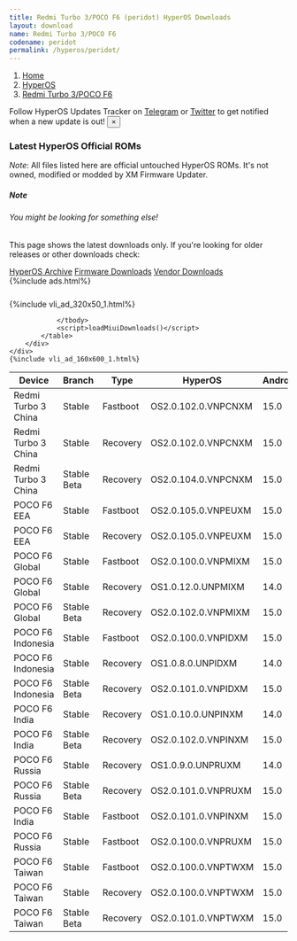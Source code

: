 ```yaml
---
title: Redmi Turbo 3/POCO F6 (peridot) HyperOS Downloads
layout: download
name: Redmi Turbo 3/POCO F6
codename: peridot
permalink: /hyperos/peridot/
---
```

<nav aria-label="breadcrumb">
    <ol class="breadcrumb">
        <li class="breadcrumb-item"><a href="/">Home</a></li>
        <li class="breadcrumb-item"><a href="/hyperos/">HyperOS</a></li>
        <li class="breadcrumb-item active" aria-current="page"><a href="/hyperos/peridot/">Redmi Turbo 3/POCO F6</a></li>
    </ol>
</nav>
<div class="alert alert-primary alert-dismissible fade show" role="alert">
    Follow HyperOS Updates Tracker on <a href="https://t.me/MIUIUpdatesTracker" class="alert-link">Telegram</a>
     or <a href="https://twitter.com/MiFwUpdater" class="alert-link">Twitter</a> to get notified when a new update is out!
    <button type="button" class="close" data-dismiss="alert" aria-label="Close">
        <span aria-hidden="true">&times;</span>
    </button>
</div>

### Latest HyperOS Official ROMs
*Note*: All files listed here are official untouched HyperOS ROMs. It's not owned, modified or modded by XM Firmware Updater.
<div class="card">
  <div class="card-body">
    <h5 class="card-title">Note</h5>
    <h6 class="card-subtitle mb-2 text-muted">You might be looking for something else!</h6>
    <p class="card-text">This page shows the latest downloads only.
     If you're looking for older releases or other downloads check:</p>
    <a href="/archive/hyperos/peridot/" class="card-link">HyperOS Archive</a>
    <a href="/firmware/peridot/" class="card-link">Firmware Downloads</a>
    <a href="/vendor/peridot/" class="card-link">Vendor Downloads</a>
  </div>
</div>
{%include ads.html%}
<div class="row justify-content-center">
    <div class="col-10">
        <div class="table-responsive-md" style="margin-top: 25px;">
            {%include vli_ad_320x50_1.html%}
            <table id="miui" class="display dt-responsive nowrap compact table table-striped table-hover table-sm">
                <thead class="thead-dark">
                    <tr>
                        <th data-ref="device">Device</th>
                        <th data-ref="branch">Branch</th>
                        <th data-ref="type">Type</th>
                        <th data-ref="miui">HyperOS</th>
                        <th data-ref="android">Android</th>
                        <th data-ref="size">Size</th>
                        <th data-ref="size">Date</th>
                        <th data-ref="link">Link</th>
                    </tr>
                </thead>
                <tbody>
                <tr><td>Redmi Turbo 3 China</td><td>Stable</td><td>Fastboot</td><td>OS2.0.102.0.VNPCNXM</td><td>15.0</td><td>8.7 GB</td><td>2025-03-06</td><td><a href="/hyperos/peridot/stable/OS2.0.102.0.VNPCNXM/">Download</a></td></tr>
<tr><td>Redmi Turbo 3 China</td><td>Stable</td><td>Recovery</td><td>OS2.0.102.0.VNPCNXM</td><td>15.0</td><td>6.9 GB</td><td>2025-02-19</td><td><a href="/hyperos/peridot/stable/OS2.0.102.0.VNPCNXM/">Download</a></td></tr>
<tr><td>Redmi Turbo 3 China</td><td>Stable Beta</td><td>Recovery</td><td>OS2.0.104.0.VNPCNXM</td><td>15.0</td><td>6.9 GB</td><td>2025-03-27</td><td><a href="/hyperos/peridot/stable beta/OS2.0.104.0.VNPCNXM/">Download</a></td></tr>
<tr><td>POCO F6 EEA</td><td>Stable</td><td>Fastboot</td><td>OS2.0.105.0.VNPEUXM</td><td>15.0</td><td>8.6 GB</td><td>2025-04-09</td><td><a href="/hyperos/peridot/stable/OS2.0.105.0.VNPEUXM/">Download</a></td></tr>
<tr><td>POCO F6 EEA</td><td>Stable</td><td>Recovery</td><td>OS2.0.105.0.VNPEUXM</td><td>15.0</td><td>5.9 GB</td><td>2025-03-28</td><td><a href="/hyperos/peridot/stable/OS2.0.105.0.VNPEUXM/">Download</a></td></tr>
<tr><td>POCO F6 Global</td><td>Stable</td><td>Fastboot</td><td>OS2.0.100.0.VNPMIXM</td><td>15.0</td><td>9.2 GB</td><td>2025-03-26</td><td><a href="/hyperos/peridot/stable/OS2.0.100.0.VNPMIXM/">Download</a></td></tr>
<tr><td>POCO F6 Global</td><td>Stable</td><td>Recovery</td><td>OS1.0.12.0.UNPMIXM</td><td>14.0</td><td>5.6 GB</td><td>2024-12-20</td><td><a href="/hyperos/peridot/stable/OS1.0.12.0.UNPMIXM/">Download</a></td></tr>
<tr><td>POCO F6 Global</td><td>Stable Beta</td><td>Recovery</td><td>OS2.0.102.0.VNPMIXM</td><td>15.0</td><td>6.0 GB</td><td>2025-04-03</td><td><a href="/hyperos/peridot/stable beta/OS2.0.102.0.VNPMIXM/">Download</a></td></tr>
<tr><td>POCO F6 Indonesia</td><td>Stable</td><td>Fastboot</td><td>OS2.0.100.0.VNPIDXM</td><td>15.0</td><td>8.4 GB</td><td>2025-03-31</td><td><a href="/hyperos/peridot/stable/OS2.0.100.0.VNPIDXM/">Download</a></td></tr>
<tr><td>POCO F6 Indonesia</td><td>Stable</td><td>Recovery</td><td>OS1.0.8.0.UNPIDXM</td><td>14.0</td><td>5.6 GB</td><td>2024-12-20</td><td><a href="/hyperos/peridot/stable/OS1.0.8.0.UNPIDXM/">Download</a></td></tr>
<tr><td>POCO F6 Indonesia</td><td>Stable Beta</td><td>Recovery</td><td>OS2.0.101.0.VNPIDXM</td><td>15.0</td><td>5.9 GB</td><td>2025-04-03</td><td><a href="/hyperos/peridot/stable beta/OS2.0.101.0.VNPIDXM/">Download</a></td></tr>
<tr><td>POCO F6 India</td><td>Stable</td><td>Recovery</td><td>OS1.0.10.0.UNPINXM</td><td>14.0</td><td>5.5 GB</td><td>2024-12-20</td><td><a href="/hyperos/peridot/stable/OS1.0.10.0.UNPINXM/">Download</a></td></tr>
<tr><td>POCO F6 India</td><td>Stable Beta</td><td>Recovery</td><td>OS2.0.102.0.VNPINXM</td><td>15.0</td><td>5.8 GB</td><td>2025-04-03</td><td><a href="/hyperos/peridot/stable beta/OS2.0.102.0.VNPINXM/">Download</a></td></tr>
<tr><td>POCO F6 Russia</td><td>Stable</td><td>Recovery</td><td>OS1.0.9.0.UNPRUXM</td><td>14.0</td><td>5.5 GB</td><td>2024-12-20</td><td><a href="/hyperos/peridot/stable/OS1.0.9.0.UNPRUXM/">Download</a></td></tr>
<tr><td>POCO F6 Russia</td><td>Stable Beta</td><td>Recovery</td><td>OS2.0.101.0.VNPRUXM</td><td>15.0</td><td>5.9 GB</td><td>2025-04-07</td><td><a href="/hyperos/peridot/stable beta/OS2.0.101.0.VNPRUXM/">Download</a></td></tr>
<tr><td>POCO F6 India</td><td>Stable</td><td>Fastboot</td><td>OS2.0.101.0.VNPINXM</td><td>15.0</td><td>7.7 GB</td><td>2025-03-24</td><td><a href="/hyperos/peridot/stable/OS2.0.101.0.VNPINXM/">Download</a></td></tr>
<tr><td>POCO F6 Russia</td><td>Stable</td><td>Fastboot</td><td>OS2.0.100.0.VNPRUXM</td><td>15.0</td><td>9.1 GB</td><td>2025-03-21</td><td><a href="/hyperos/peridot/stable/OS2.0.100.0.VNPRUXM/">Download</a></td></tr>
<tr><td>POCO F6 Taiwan</td><td>Stable</td><td>Fastboot</td><td>OS2.0.100.0.VNPTWXM</td><td>15.0</td><td>7.7 GB</td><td>2025-03-25</td><td><a href="/hyperos/peridot/stable/OS2.0.100.0.VNPTWXM/">Download</a></td></tr>
<tr><td>POCO F6 Taiwan</td><td>Stable</td><td>Recovery</td><td>OS2.0.100.0.VNPTWXM</td><td>15.0</td><td>5.8 GB</td><td>2025-03-13</td><td><a href="/hyperos/peridot/stable/OS2.0.100.0.VNPTWXM/">Download</a></td></tr>
<tr><td>POCO F6 Taiwan</td><td>Stable Beta</td><td>Recovery</td><td>OS2.0.101.0.VNPTWXM</td><td>15.0</td><td>5.8 GB</td><td>2025-04-07</td><td><a href="/hyperos/peridot/stable beta/OS2.0.101.0.VNPTWXM/">Download</a></td></tr>

                </tbody>
                <script>loadMiuiDownloads()</script>
            </table>
        </div>
    </div>
    {%include vli_ad_160x600_1.html%}
</div>
